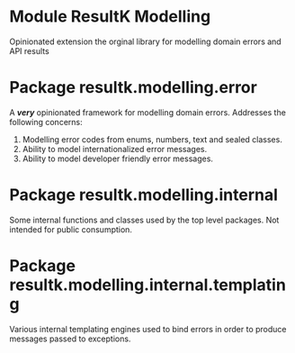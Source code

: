 # Module ResultK Modelling

Opinionated extension the orginal library for modelling domain errors and API results

# Package resultk.modelling.error

A _**very**_ opinionated framework for modelling domain errors. Addresses the following concerns:

1. Modelling error codes from enums, numbers, text and sealed classes.
2. Ability to model internationalized error messages.
3. Ability to model developer friendly error messages.

# Package resultk.modelling.internal

Some internal functions and classes used by the top level packages. Not intended for public consumption.

# Package resultk.modelling.internal.templating

Various internal templating engines used to bind errors in order to produce messages passed to exceptions.